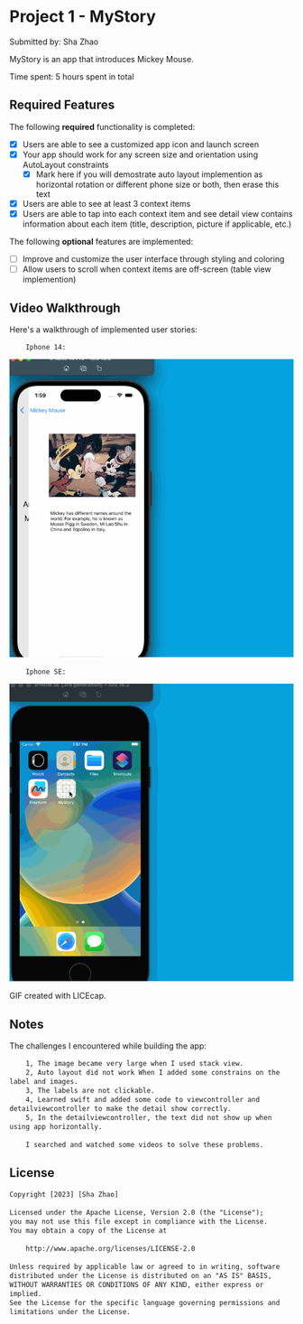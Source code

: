 # Project 1 - MyStory

Submitted by: Sha Zhao

MyStory is an app that introduces Mickey Mouse.

Time spent: 5 hours spent in total

## Required Features

The following **required** functionality is completed:

- [x] Users are able to see a customized app icon and launch screen
- [x] Your app should work for any screen size and orientation using AutoLayout constraints
  - [x] Mark here if you will demostrate auto layout implemention as horizontal rotation or different phone size or both, then erase this text
- [x] Users are able to see at least 3 context items
- [x] Users are able to tap into each context item and see detail view contains information about each item (title, description, picture if applicable, etc.)
 
The following **optional** features are implemented:

- [ ] Improve and customize the user interface through styling and coloring
- [ ] Allow users to scroll when context items are off-screen (table view implemention)

## Video Walkthrough

Here's a walkthrough of implemented user stories:

        Iphone 14:

<img src='https://github.com/ZSS57/Codepath-MyStory/blob/main/MyStoryGIF-iphone14-2.gif' title='Video Walkthrough' width='' alt='Video Walkthrough' />

        Iphone SE:
    
<img src='https://github.com/ZSS57/Codepath-MyStory/blob/main/MyStoryGIF-iphoneSE-2.gif' title='Video Walkthrough' width='' alt='Video Walkthrough' />


GIF created with LICEcap.


## Notes

The challenges I encountered while building the app:

        1, The image became very large when I used stack view. 
        2, Auto layout did not work When I added some constrains on the label and images.
        3, The labels are not clickable. 
        4, Learned swift and added some code to viewcontroller and detailviewcontroller to make the detail show correctly.
        5, In the detailviewcontroller, the text did not show up when using app horizontally.

        I searched and watched some videos to solve these problems.

## License

    Copyright [2023] [Sha Zhao]

    Licensed under the Apache License, Version 2.0 (the "License");
    you may not use this file except in compliance with the License.
    You may obtain a copy of the License at

        http://www.apache.org/licenses/LICENSE-2.0

    Unless required by applicable law or agreed to in writing, software
    distributed under the License is distributed on an "AS IS" BASIS,
    WITHOUT WARRANTIES OR CONDITIONS OF ANY KIND, either express or implied.
    See the License for the specific language governing permissions and
    limitations under the License.
